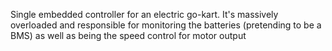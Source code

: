 Single embedded controller for an electric go-kart. It's massively overloaded and responsible for monitoring the batteries (pretending to be a BMS) as well as being the speed control for motor output